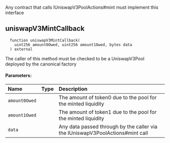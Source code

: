Any contract that calls IUniswapV3PoolActions#mint must implement this interface

## uniswapV3MintCallback
```solidity
  function uniswapV3MintCallback(
    uint256 amount0Owed, uint256 amount1Owed, bytes data
  ) external
```
The caller of this method must be checked to be a UniswapV3Pool deployed by the canonical factory

#### Parameters:
| Name | Type | Description                                                          |
| :--- | :--- | :------------------------------------------------------------------- |
|`amount0Owed` |  | The amount of token0 due to the pool for the minted liquidity
|`amount1Owed` |  | The amount of token1 due to the pool for the minted liquidity
|`data` |  | Any data passed through by the caller via the IUniswapV3PoolActions#mint call

